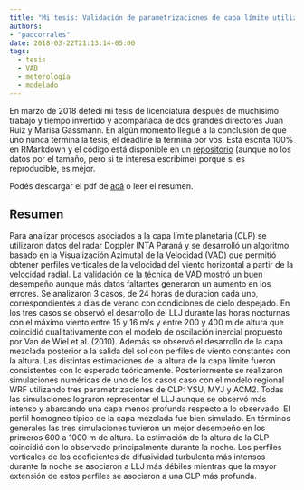 ```yaml
---
title: "Mi tesis: Validación de parametrizaciones de capa límite utilizando datos de radar."
authors: 
- "paocorrales"
date: 2018-03-22T21:13:14-05:00
tags:
  - tesis
  - VAD
  - meterología
  - modelado
---
```



En marzo de 2018 defedí mi tesis de licenciatura después de muchísimo trabajo y tiempo invertido y acompañada de dos grandes directores Juan Ruiz y Marisa Gassmann. 
En algún momento llegué a la conclusión de que uno nunca termina la tesis, el deadline la termina por vos. Está escrita 100% en RMarkdown y el código está disponible en un [repositorio](https://github.com/paocorrales/tesis-VAD) (aunque no los datos por el tamaño, pero si te interesa escribime) porque si es reproducible, es mejor. 

Podés descargar el pdf de [acá](https://github.com/paocorrales/tesis-VAD/blob/master/Tesis/Tesis.pdf) o leer el resumen.

## Resumen

Para analizar procesos asociados a la capa límite planetaria (CLP) se utilizaron datos del radar Doppler INTA Paraná y se desarrolló un algoritmo basado en la Visualización Azimutal de la Velocidad (VAD) que permitió obtener perfiles verticales de la velocidad del viento horizontal a partir de la velocidad radial. La validación de la técnica de VAD mostró un buen desempeño aunque más datos faltantes generaron un aumento en los errores. Se analizaron 3 casos, de 24 horas de duracion cada uno, correspondientes a días de verano con condiciones de cielo despejado. En los tres casos se observó el desarrollo del LLJ durante las horas nocturnas con el máximo viento entre 15 y 16 m/s y entre 200 y 400 m de altura que coincidió cualitativamente con el modelo de oscilación inercial propuesto por Van de Wiel et al. (2010). Además se observó el desarrollo de la capa mezclada posterior a la salida del sol con perfiles de viento constantes con la altura. Las distintas estimaciones de la altura de la capa límite fueron consistentes con lo esperado teóricamente. Posteriormente se realizaron simulaciones numéricas de uno de los casos caso con el modelo regional WRF utilizando tres parametrizaciones de CLP: YSU, MYJ y ACM2. Todas las simulaciones lograron representar el LLJ aunque se observó más intenso y abarcando una capa menos profunda respecto a lo observado. El perfil homogneo típico de la capa mezclada fue bien simulado. En términos generales las tres simulaciones tuvieron un mejor desempeño en los primeros 600 a 1000 m de altura. La estimación de la altura de la CLP coincidió con lo observado principalmente durante la noche. Los perfiles verticales de los coeficientes de difusividad turbulenta más intensos durante la noche se asociaron a LLJ más débiles mientras que la mayor extensión de estos perfiles se asociaron a una CLP más profunda.
